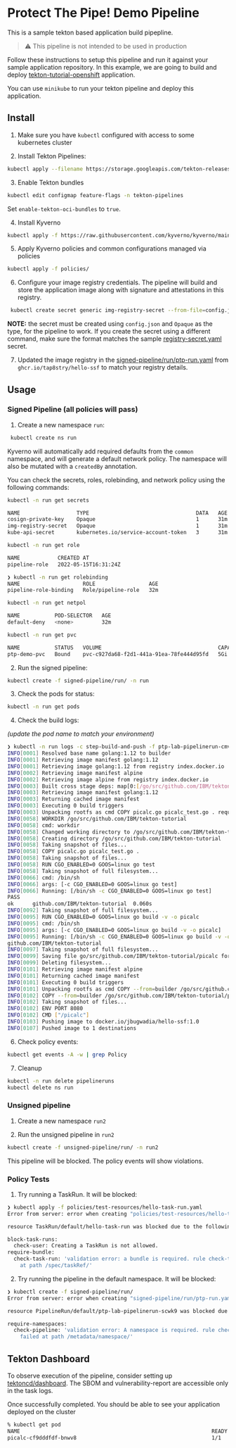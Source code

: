 # Protect The Pipe! Demo Pipeline

This is a sample tekton based application build pipepline. 

> :warning: This pipeline is not intended to be used in production

Follow these instructions to setup this pipeline and run it against your sample application repository.
In this example, we are going to build and deploy [tekton-tutorial-openshift](https://github.com/IBM/tekton-tutorial-openshift) application.

You can use `minikube` to run your tekton pipeline and deploy this application.

## Install

1. Make sure you have `kubectl` configured with access to some kubernetes cluster

2. Install Tekton Pipelines:

```sh
kubectl apply --filename https://storage.googleapis.com/tekton-releases/pipeline/latest/release.yaml
```

3. Enable Tekton bundles

```sh
kubectl edit configmap feature-flags -n tekton-pipelines
```

Set `enable-tekton-oci-bundles` to `true`.

4. Install Kyverno

```sh
kubectl apply -f https://raw.githubusercontent.com/kyverno/kyverno/main/config/install.yaml
```

5. Apply Kyverno policies and common configurations managed via policies

```sh
kubectl apply -f policies/
```

6. Configure your image registry credentials. The pipeline will build and store the application image along with signature and attestations in this registry.

```sh
 kubectl create secret generic img-registry-secret --from-file=config.json=$HOME/.docker/config.json --type=Opaque -n common
```

**NOTE:** the secret must be created using `config.json` and `Opaque` as the type, for the pipeline to work. If you create the secret using a different command, make sure the format matches the sample [registry-secret.yaml](signed-pipeline/init/registry-secret.yaml) secret.

7. Updated the image registry in the [signed-pipeline/run/ptp-run.yaml](signed-pipeline/run/ptp-run.yaml) from `ghcr.io/tap8stry/hello-ssf` to match your registry details.

## Usage

### Signed Pipeline (all policies will pass)

1. Create a new namespace `run`:

```sh
 kubectl create ns run
```

Kyverno will automatically add required defaults from the `common` namespace, and will generate a default network policy. The namespace will also be mutated with a `createdBy` annotation.

You can check the secrets, roles, rolebinding, and network policy using the following commands:

```sh
kubectl -n run get secrets
```

```sh
NAME                  TYPE                                  DATA   AGE
cosign-private-key    Opaque                                1      31m
img-registry-secret   Opaque                                1      31m
kube-api-secret       kubernetes.io/service-account-token   3      31m
```

```sh
kubectl -n run get role
```

```sh
NAME            CREATED AT
pipeline-role   2022-05-15T16:31:24Z

❯ kubectl -n run get rolebinding
NAME                    ROLE                 AGE
pipeline-role-binding   Role/pipeline-role   32m
```

```sh
kubectl -n run get netpol
```

```sh
NAME           POD-SELECTOR   AGE
default-deny   <none>         32m
```

```sh
kubectl -n run get pvc
```

```sh
NAME           STATUS   VOLUME                                     CAPACITY   ACCESS MODES   STORAGECLASS   AGE
ptp-demo-pvc   Bound    pvc-c927da68-f2d1-441a-91ea-78fe444d95fd   5Gi        RWX            standard       8s
```

2. Run the signed pipeline:

```sh
kubectl create -f signed-pipeline/run/ -n run
```

3. Check the pods for status:

```sh
kubectl -n run get pods
```

4. Check the build logs:

*(update the pod name to match your environment)*

```sh
❯ kubectl -n run logs -c step-build-and-push -f ptp-lab-pipelinerun-cmvvh-build-and-push-image-pod
INFO[0001] Resolved base name golang:1.12 to builder
INFO[0001] Retrieving image manifest golang:1.12
INFO[0001] Retrieving image golang:1.12 from registry index.docker.io
INFO[0002] Retrieving image manifest alpine
INFO[0002] Retrieving image alpine from registry index.docker.io
INFO[0003] Built cross stage deps: map[0:[/go/src/github.com/IBM/tekton-tutorial/picalc]]
INFO[0003] Retrieving image manifest golang:1.12
INFO[0003] Returning cached image manifest
INFO[0003] Executing 0 build triggers
INFO[0003] Unpacking rootfs as cmd COPY picalc.go picalc_test.go . requires it.
INFO[0058] WORKDIR /go/src/github.com/IBM/tekton-tutorial
INFO[0058] cmd: workdir
INFO[0058] Changed working directory to /go/src/github.com/IBM/tekton-tutorial
INFO[0058] Creating directory /go/src/github.com/IBM/tekton-tutorial
INFO[0058] Taking snapshot of files...
INFO[0058] COPY picalc.go picalc_test.go .
INFO[0058] Taking snapshot of files...
INFO[0058] RUN CGO_ENABLED=0 GOOS=linux go test
INFO[0058] Taking snapshot of full filesystem...
INFO[0066] cmd: /bin/sh
INFO[0066] args: [-c CGO_ENABLED=0 GOOS=linux go test]
INFO[0066] Running: [/bin/sh -c CGO_ENABLED=0 GOOS=linux go test]
PASS
ok      github.com/IBM/tekton-tutorial  0.060s
INFO[0092] Taking snapshot of full filesystem...
INFO[0095] RUN CGO_ENABLED=0 GOOS=linux go build -v -o picalc
INFO[0095] cmd: /bin/sh
INFO[0095] args: [-c CGO_ENABLED=0 GOOS=linux go build -v -o picalc]
INFO[0095] Running: [/bin/sh -c CGO_ENABLED=0 GOOS=linux go build -v -o picalc]
github.com/IBM/tekton-tutorial
INFO[0097] Taking snapshot of full filesystem...
INFO[0099] Saving file go/src/github.com/IBM/tekton-tutorial/picalc for later use
INFO[0099] Deleting filesystem...
INFO[0101] Retrieving image manifest alpine
INFO[0101] Returning cached image manifest
INFO[0101] Executing 0 build triggers
INFO[0101] Unpacking rootfs as cmd COPY --from=builder /go/src/github.com/IBM/tekton-tutorial/picalc /picalc requires it.
INFO[0102] COPY --from=builder /go/src/github.com/IBM/tekton-tutorial/picalc /picalc
INFO[0102] Taking snapshot of files...
INFO[0102] ENV PORT 8080
INFO[0102] CMD ["/picalc"]
INFO[0103] Pushing image to docker.io/jbugwadia/hello-ssf:1.0
INFO[0107] Pushed image to 1 destinations
```

6. Check policy events:

```sh
kubectl get events -A -w | grep Policy
```

7. Cleanup

```sh
kubectl -n run delete pipelineruns
kubectl delete ns run
```

### Unsigned pipeline

1. Create a new namespace `run2`

2. Run the unsigned pipeline in `run2`

```sh
kubectl create -f unsigned-pipeline/run/ -n run2
```

This pipeline will be blocked. The policy events will show violations.


### Policy Tests

1. Try running a TaskRun. It will be blocked:

```sh
❯ kubectl apply -f policies/test-resources/hello-task-run.yaml
Error from server: error when creating "policies/test-resources/hello-task-run.yaml": admission webhook "validate.kyverno.svc-fail" denied the request:

resource TaskRun/default/hello-task-run was blocked due to the following policies

block-task-runs:
  check-user: Creating a TaskRun is not allowed.
require-bundle:
  check-task-run: 'validation error: a bundle is required. rule check-task-run failed
    at path /spec/taskRef/'
```

2. Try running the pipeline in the default namespace. It will be blocked:

```sh
❯ kubectl create -f signed-pipeline/run/
Error from server: error when creating "signed-pipeline/run/ptp-run.yaml": admission webhook "validate.kyverno.svc-fail" denied the request:

resource PipelineRun/default/ptp-lab-pipelinerun-scwk9 was blocked due to the following policies

require-namespaces:
  check-pipeline: 'validation error: A namespace is required. rule check-pipeline
    failed at path /metadata/namespace/'
```



## Tekton Dashboard

To observe execution of the pipeline, consider setting up [tektoncd/dashboard](https://github.com/tektoncd/dashboard). 
The SBOM and vulnerability-report are accessible only in the task logs. 

Once successfully completed. You should be able to see your application deployed on the cluster

```bash
% kubectl get pod
NAME                                                             READY   STATUS      RESTARTS   AGE
picalc-cf9dddfdf-bnwv8                                           1/1     Running     0          59m
```
